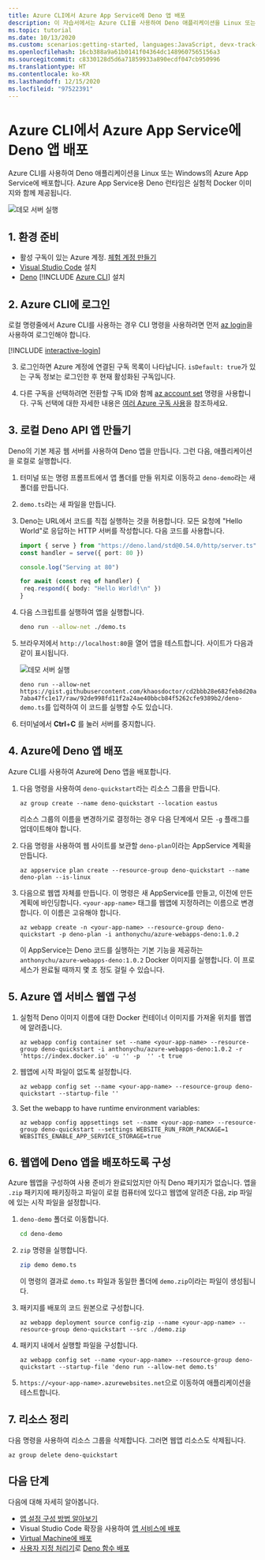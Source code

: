 ```yaml
---
title: Azure CLI에서 Azure App Service에 Deno 앱 배포
description: 이 자습서에서는 Azure CLI를 사용하여 Deno 애플리케이션을 Linux 또는 Windows의 Azure App Service에 배포합니다.
ms.topic: tutorial
ms.date: 10/13/2020
ms.custom: scenarios:getting-started, languages:JavaScript, devx-track-javascript
ms.openlocfilehash: 16cb388a9a61b0141f04364dc1489607565156a3
ms.sourcegitcommit: c8330128d5d6a71859933a890ecdf047cb950996
ms.translationtype: HT
ms.contentlocale: ko-KR
ms.lasthandoff: 12/15/2020
ms.locfileid: "97522391"
---
```

# <a name="deploy-deno-apps-to-azure-app-service-from-the-azure-cli"></a>Azure CLI에서 Azure App Service에 Deno 앱 배포

Azure CLI를 사용하여 Deno 애플리케이션을 Linux 또는 Windows의 Azure App Service에 배포합니다. Azure App Service용 Deno 런타임은 실험적 Docker 이미지와 함께 제공됩니다. 

![데모 서버 실행](../media/deploy-azure/deno-hello-world.png)

## <a name="1-prepare-your-environment"></a>1. 환경 준비

- 활성 구독이 있는 Azure 계정. [체험 계정 만들기](https://azure.microsoft.com/free/?utm_source=campaign&utm_campaign=vscode-tutorial-appservice-deno&mktingSource=vscode-tutorial-appservice-deno)
- [Visual Studio Code](https://code.visualstudio.com/) 설치
- [Deno](https://deno.land/#installation)
[!INCLUDE [Azure CLI](../../includes/azure-cli-prepare-your-environment-no-header.md)] 설치


## <a name="2-sign-in-to-azure-cli"></a>2. Azure CLI에 로그인

로컬 명령줄에서 Azure CLI를 사용하는 경우 CLI 명령을 사용하려면 먼저 [az login](/cli/azure/reference-index#az-login)을 사용하여 로그인해야 합니다.

[!INCLUDE [interactive-login](../../azure-cli/includes/interactive-login.md)]

3. 로그인하면 Azure 계정에 연결된 구독 목록이 나타납니다. `isDefault: true`가 있는 구독 정보는 로그인한 후 현재 활성화된 구독입니다. 

4. 다른 구독을 선택하려면 전환할 구독 ID와 함께 [az account set](/cli/azure/account#az-account-set) 명령을 사용합니다. 구독 선택에 대한 자세한 내용은 [여러 Azure 구독 사용](/cli/azure/manage-azure-subscriptions-azure-cli)을 참조하세요.

## <a name="3-create-local-deno-api-app"></a>3. 로컬 Deno API 앱 만들기

Deno의 기본 제공 웹 서버를 사용하여 Deno 앱을 만듭니다. 그런 다음, 애플리케이션을 로컬로 실행합니다.

1. 터미널 또는 명령 프롬프트에서 앱 폴더를 만들 위치로 이동하고 `deno-demo`라는 새 폴더를 만듭니다.

1. `demo.ts`라는 새 파일을 만듭니다.
1. Deno는 URL에서 코드를 직접 실행하는 것을 허용합니다. 모든 요청에 "Hello World"로 응답하는 HTTP 서버를 작성합니다. 다음 코드를 사용합니다.

    ```typescript
    import { serve } from "https://deno.land/std@0.54.0/http/server.ts"
    const handler = serve({ port: 80 })

    console.log("Serving at 80")

    for await (const req of handler) {
     req.respond({ body: "Hello World!\n" })
    }
    ```

1. 다음 스크립트를 실행하여 앱을 실행합니다.

    ```bash
    deno run --allow-net ./demo.ts
    ```

1. 브라우저에서 `http://localhost:80`을 열어 앱을 테스트합니다. 사이트가 다음과 같이 표시됩니다.

    ![데모 서버 실행](../media/deploy-azure/deno-hello-world.png)

    `deno run --allow-net https://gist.githubusercontent.com/khaosdoctor/cd2bbb28e682feb8d20a7aba47fc1e17/raw/92de998fd11f2a24ae40bbcb84f5262cfe9389b2/deno-demo.ts`를 입력하여 이 코드를 실행할 수도 있습니다.

1. 터미널에서 **Ctrl**+**C** 를 눌러 서버를 중지합니다.

## <a name="4-deploy-deno-app-to-azure"></a>4. Azure에 Deno 앱 배포

Azure CLI를 사용하여 Azure에 Deno 앱을 배포합니다.

1. 다음 명령을 사용하여 `deno-quickstart`라는 리소스 그룹을 만듭니다.

    ```azurecli
    az group create --name deno-quickstart --location eastus
    ```

    리소스 그룹의 이름을 변경하기로 결정하는 경우 다음 단계에서 모든 `-g` 플래그를 업데이트해야 합니다.

1. 다음 명령을 사용하여 웹 사이트를 보관할 `deno-plan`이라는 AppService 계획을 만듭니다.

    ```azurecli
    az appservice plan create --resource-group deno-quickstart --name deno-plan --is-linux
    ```

1. 다음으로 웹앱 자체를 만듭니다. 이 명령은 새 AppService를 만들고, 이전에 만든 계획에 바인딩합니다. `<your-app-name>` 태그를 웹앱에 지정하려는 이름으로 변경합니다. 이 이름은 고유해야 합니다.

    ```azurecli
    az webapp create -n <your-app-name> --resource-group deno-quickstart -p deno-plan -i anthonychu/azure-webapps-deno:1.0.2
    ```

    이 AppService는 Deno 코드를 실행하는 기본 기능을 제공하는 `anthonychu/azure-webapps-deno:1.0.2` Docker 이미지를 실행합니다. 이 프로세스가 완료될 때까지 몇 초 정도 걸릴 수 있습니다.

## <a name="5-configure-the-azure-app-service-webapp"></a>5. Azure 앱 서비스 웹앱 구성

1. 실험적 Deno 이미지 이름에 대한 Docker 컨테이너 이미지를 가져올 위치를 웹앱에 알려줍니다.

    ```azurecli
    az webapp config container set --name <your-app-name> --resource-group deno-quickstart -i anthonychu/azure-webapps-deno:1.0.2 -r 'https://index.docker.io' -u '' -p  '' -t true
    ```

1. 웹앱에 시작 파일이 없도록 설정합니다.

    ```azurecli
    az webapp config set --name <your-app-name> --resource-group deno-quickstart --startup-file ''

1. Set the webapp to have runtime environment variables:

    ```azurecli
    az webapp config appsettings set --name <your-app-name> --resource-group deno-quickstart --settings WEBSITE_RUN_FROM_PACKAGE=1 WEBSITES_ENABLE_APP_SERVICE_STORAGE=true
    ```

## <a name="6-configure-deno-app-deployment-to-web-app"></a>6. 웹앱에 Deno 앱을 배포하도록 구성 

Azure 웹앱을 구성하여 사용 준비가 완료되었지만 아직 Deno 패키지가 없습니다. 앱을 `.zip` 패키지에 패키징하고 파일이 로컬 컴퓨터에 있다고 웹앱에 알려준 다음, zip 파일에 있는 시작 파일을 설정합니다. 

1. `deno-demo` 폴더로 이동합니다.

    ```bash
    cd deno-demo
    ```

1. `zip` 명령을 실행합니다.

    ```bash
    zip demo demo.ts
    ```

    이 명령의 결과로 `demo.ts` 파일과 동일한 폴더에 `demo.zip`이라는 파일이 생성됩니다.

1. 패키지를 배포의 코드 원본으로 구성합니다.

    ```azurecli
    az webapp deployment source config-zip --name <your-app-name> --resource-group deno-quickstart --src ./demo.zip
    ```

1. 패키지 내에서 실행할 파일을 구성합니다.

    ```azurecli
    az webapp config set --name <your-app-name> --resource-group deno-quickstart --startup-file 'deno run --allow-net demo.ts'
    ```

1. `https://<your-app-name>.azurewebsites.net`으로 이동하여 애플리케이션을 테스트합니다. 

## <a name="7-clean-up-resources"></a>7. 리소스 정리

다음 명령을 사용하여 리소스 그룹을 삭제합니다. 그러면 웹앱 리소스도 삭제됩니다.

```azurecli
az group delete deno-quickstart
```

## <a name="next-steps"></a>다음 단계

다음에 대해 자세히 알아봅니다.
* [앱 설정 구성 방법 알아보기](../how-to/configure-web-app-settings.md)
* Visual Studio Code 확장을 사용하여 [앱 서비스에 배포](../tutorial-vscode-azure-app-service-node-01.md)
* [Virtual Machine에 배포](./nodejs-virtual-machine-vm/introduction.md)
* [사용자 지정 처리기](/azure/azure-functions/functions-custom-handlers)로 [Deno 함수 배포](https://github.com/anthonychu/azure-functions-deno-worker)